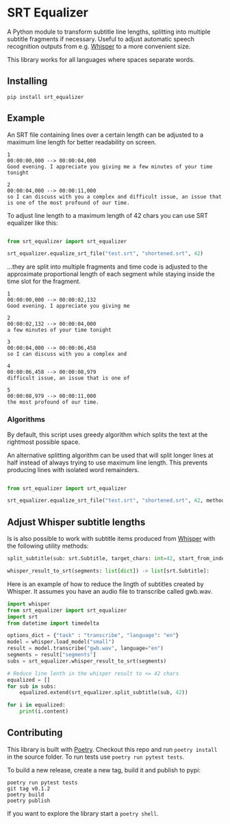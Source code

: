 # SRT Equalizer

A Python module to transform subtitle line lengths, splitting into multiple subtitle
fragments if necessary. Useful to adjust automatic speech recognition outputs from e.g. [Whisper](https://github.com/openai/whisper) to a more convenient size.

This library works for all languages where spaces separate words.

## Installing

`pip install srt_equalizer`

## Example

An SRT file containing lines over a certain length can be adjusted to a maximum line length for better readability on screen.

```
1
00:00:00,000 --> 00:00:04,000
Good evening. I appreciate you giving me a few minutes of your time tonight

2
00:00:04,000 --> 00:00:11,000
so I can discuss with you a complex and difficult issue, an issue that is one of the most profound of our time.
```

To adjust line length to a maximum length of 42 chars you can use SRT equalizer like this:

```python

from srt_equalizer import srt_equalizer

srt_equalizer.equalize_srt_file("test.srt", "shortened.srt", 42)
```

...they are split into multiple fragments and time code is adjusted to the
approximate proportional length of each segment while staying inside the time
slot for the fragment.

```
1
00:00:00,000 --> 00:00:02,132
Good evening. I appreciate you giving me

2
00:00:02,132 --> 00:00:04,000
a few minutes of your time tonight

3
00:00:04,000 --> 00:00:06,458
so I can discuss with you a complex and

4
00:00:06,458 --> 00:00:08,979
difficult issue, an issue that is one of

5
00:00:08,979 --> 00:00:11,000
the most profound of our time.
```

### Algorithms
By default, this script uses greedy algorithm which splits the text at the rightmost possible space.

An alternative splitting algorithm can be used that will split longer lines at half instead of always trying to use maximum line length. This prevents producing lines with isolated word remainders.

```python

from srt_equalizer import srt_equalizer

srt_equalizer.equalize_srt_file("test.srt", "shortened.srt", 42, method='halving')
```

## Adjust Whisper subtitle lengths
Is is also possible to work with subtitle items produced from [Whisper](https://github.com/openai/whisper) with the following utility methods:

```python
split_subtitle(sub: srt.Subtitle, target_chars: int=42, start_from_index: int=1) -> list[srt.Subtitle]:

whisper_result_to_srt(segments: list[dict]) -> list[srt.Subtitle]:
```

Here is an example of how to reduce the lingth of subtitles created by Whisper. It assumes you have an audio file to transcribe called gwb.wav.

```python
import whisper
from srt_equalizer import srt_equalizer
import srt
from datetime import timedelta

options_dict = {"task" : "transcribe", "language": "en"}
model = whisper.load_model("small")
result = model.transcribe("gwb.wav", language="en")
segments = result["segments"]
subs = srt_equalizer.whisper_result_to_srt(segments)

# Reduce line lenth in the whisper result to <= 42 chars
equalized = []
for sub in subs:
    equalized.extend(srt_equalizer.split_subtitle(sub, 42))

for i in equalized:
    print(i.content)
```

## Contributing

This library is built with [Poetry](https://python-poetry.org). Checkout this repo and run `poetry install` in the source folder. To run tests use `poetry run pytest tests`.

To build a new release, create a new tag, build it and publish to pypi:
```
poetry run pytest tests
git tag v0.1.2
poetry build
poetry publish
```

If you want to explore the library start a `poetry shell`.
